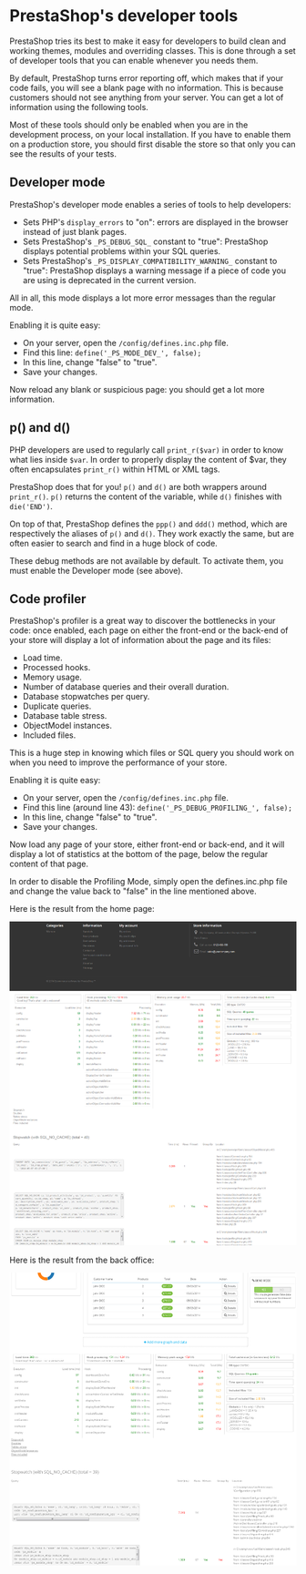 # PrestaShop's developer tools

PrestaShop tries its best to make it easy for developers to build clean and working themes, modules and overriding classes. This is done through a set of developer tools that you can enable whenever you needs them.

By default, PrestaShop turns error reporting off, which makes that if your code fails, you will see a blank page with no information. This is because customers should not see anything from your server. You can get a lot of information using the following tools.

Most of these tools should only be enabled when you are in the development process, on your local installation. If you have to enable them on a production store, you should first disable the store so that only you can see the results of your tests.

## Developer mode <a href="#prestashopsdevelopertools-developermode" id="prestashopsdevelopertools-developermode"></a>

PrestaShop's developer mode enables a series of tools to help developers:

* Sets PHP's `display_errors` to "on": errors are displayed in the browser instead of just blank pages.
* Sets PrestaShop's `_PS_DEBUG_SQL_` constant to "true": PrestaShop displays potential problems within your SQL queries.
* Sets PrestaShop's `_PS_DISPLAY_COMPATIBILITY_WARNING_` constant to "true": PrestaShop displays a warning message if a piece of code you are using is deprecated in the current version.

All in all, this mode displays a lot more error messages than the regular mode.

Enabling it is quite easy:

* On your server, open the `/config/defines.inc.php` file.
* Find this line: `define('_PS_MODE_DEV_', false);`
* In this line, change "false" to "true".
* Save your changes.

Now reload any blank or suspicious page: you should get a lot more information.

## p() and d() <a href="#prestashopsdevelopertools-p-andd" id="prestashopsdevelopertools-p-andd"></a>

PHP developers are used to regularly call `print_r($var)` in order to know what lies inside `$var`. In order to properly display the content of $var, they often encapsulates `print_r()` within HTML or XML tags.

PrestaShop does that for you! `p()` and `d()` are both wrappers around `print_r()`. `p()` returns the content of the variable, while `d()` finishes with `die('END')`.

On top of that, PrestaShop defines the `ppp()` and `ddd()` method, which are respectively the aliases of `p()` and `d()`. They work exactly the same, but are often easier to search and find in a huge block of code.

These debug methods are not available by default. To activate them, you must enable the Developer mode (see above).

## Code profiler <a href="#prestashopsdevelopertools-codeprofiler" id="prestashopsdevelopertools-codeprofiler"></a>

PrestaShop's profiler is a great way to discover the bottlenecks in your code: once enabled, each page on either the front-end or the back-end of your store will display a lot of information about the page and its files:

* Load time.
* Processed hooks.
* Memory usage.
* Number of database queries and their overall duration.
* Database stopwatches per query.
* Duplicate queries.
* Database table stress.
* ObjectModel instances.
* Included files.

This is a huge step in knowing which files or SQL query you should work on when you need to improve the performance of your store.

Enabling it is quite easy:

* On your server, open the `/config/defines.inc.php` file.
* Find this line (around line 43): `define('_PS_DEBUG_PROFILING_', false);`
* In this line, change "false" to "true".
* Save your changes.

Now load any page of your store, either front-end or back-end, and it will display a lot of statistics at the bottom of the page, below the regular content of that page.

In order to disable the Profiling Mode, simply open the defines.inc.php file and change the value back to "false" in the line mentioned above.

Here is the result from the home page:

![](../../../.gitbook/assets/23790014.png)

Here is the result from the back office:

![](../../../.gitbook/assets/23790015.png)

